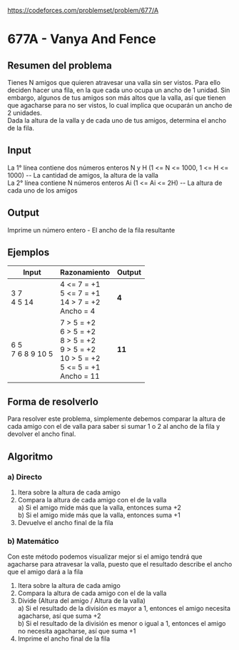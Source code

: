 https://codeforces.com/problemset/problem/677/A

# 677A - Vanya And Fence

## Resumen del problema
Tienes N amigos que quieren atravesar una valla sin ser vistos. Para ello deciden hacer una fila, en la que cada uno ocupa un ancho de 1 unidad. Sin embargo, algunos de tus amigos son más altos que la valla, así que tienen que agacharse para no ser vistos, lo cual implica que ocuparán un ancho de 2 unidades. \
Dada la altura de la valla y de cada uno de tus amigos, determina el ancho de la fila.

## Input
La 1° línea contiene dos números enteros N y H (1 <= N <= 1000, 1 <= H <= 1000) -- La cantidad de amigos, la altura de la valla \
La 2° línea contiene N números enteros Ai (1 <= Ai <= 2H) -- La altura de cada uno de los amigos

## Output
Imprime un número entero - El ancho de la fila resultante

## Ejemplos
| Input                 | Razonamiento  | Output    |
| ------------------    | :------------ | --------- |
| 3 7 <br> 4 5 14       | 4 <= 7 = +1 <br> 5 <= 7 = +1 <br> 14 > 7 = +2 <br> Ancho = 4 | **4**   |
| 6 5 <br> 7 6 8 9 10 5 | 7 > 5 = +2 <br> 6 > 5 = +2 <br> 8 > 5 = +2 <br> 9 > 5 = +2 <br> 10 > 5 = +2 <br> 5 <= 5 = +1 <br> Ancho = 11  | **11**    |

## Forma de resolverlo
Para resolver este problema, simplemente debemos comparar la altura de cada amigo con el de valla para saber si sumar 1 o 2 al ancho de la fila y devolver el ancho final.

## Algoritmo
### a) Directo
1) Itera sobre la altura de cada amigo
2) Compara la altura de cada amigo con el de la valla \
a) Si el amigo mide más que la valla, entonces suma +2 \
b) Si el amigo mide más que la valla, entonces suma +1
4) Devuelve el ancho final de la fila

### b) Matemático
Con este método podemos visualizar mejor si el amigo tendrá que agacharse para atravesar la valla, puesto que el resultado describe el ancho que el amigo dará a la fila
1) Itera sobre la altura de cada amigo
2) Compara la altura de cada amigo con el de la valla
3) Divide (Altura del amigo / Altura de la valla) \
a) Si el resultado de la división es mayor a 1, entonces el amigo necesita agacharse, así que suma +2 \
b) Si el resultado de la división es menor o igual a 1, entonces el amigo no necesita agacharse, así que suma +1
4) Imprime el ancho final de la fila 
